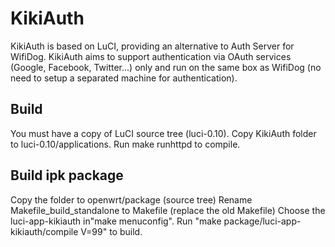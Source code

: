 KikiAuth
========

KikiAuth is based on LuCI, providing an alternative to Auth Server for WifiDog.
KikiAuth aims to support authentication via OAuth services (Google, Facebook, Twitter...) only and run on the same box as WifiDog (no need to setup a separated machine for authentication).

Build
-----
You must have a copy of LuCI source tree (luci-0.10).
Copy KikiAuth folder to luci-0.10/applications.
Run
    make runhttpd
to compile.

Build ipk package
-----
Copy the folder to openwrt/package (source tree)
Rename Makefile_build_standalone to Makefile (replace the old Makefile)
Choose the luci-app-kikiauth in"make menuconfig".
Run "make package/luci-app-kikiauth/compile V=99" to build.

